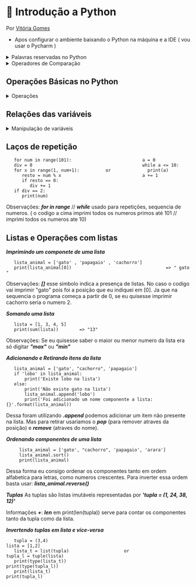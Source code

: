 # :snake: Introdução a Python
Por [Vitória Gomes](https://github.com/vitoriacgomes)

* Apos configurar o ambiente baixando o Python na máquina e a IDE ( vou usar o Pycharm )

<details>
  <summary>Palavras reservadas no Python</summary>
      São elas: and, as, assert, break, class, continue, def (criar uma função), del, elif, else, except, exec, finally, for, from, global, if, import, in, is, lambda, not, or, pass, print, raise, return, try, while, with e yield, upper (transforma todas as letras em maisculas), lower (transforma todas as letras em minusculas), split (quebra strinf em substrings), range (sequencias imutaveis, loops. range(3) (0,1,3)), 
  
 Dicionario: Int (numeros inteiros variaveis)  e Float (numeros reais)
</details>

<details>
  <summary>Operadores de Comparação</summary>
  < (menor que), <= (menor ou igual), > (maior que), >= (maior ou igual), == (igual), != (não igual)
  </details>


## Operações Básicas no Python
<details>
  <summary>Operações</summary>

       a = 10                                             
       b = 5                                                   
       soma = a + b                                          
       subtracao = a - b                                     
       multiplicacao = a * b                                 
       divisao = a / b                                       
       resto = a % b
       print (soma)                   =>     15                           
       print (subtracao)              =>     5
       print (multiplicacao)          =>     50
       print (divisao)                =>     2.0
       print (resto)                  =>     0
       
Informações: No python não é preciso apresentar as variaveis. ( print = imprimir // escrever )

#### Nomeando os resultados
       
       print ('Soma: {s}. \nSubtração: {sub}. \nMultiplicação: {m}. \nDivisão: {d}. \nResto: {r}'
       .format(s=soma, sub=subtracao, m=multiplicacao, d=divisao, r=resto))
       
       Execução:
       Soma: 15. 
       Subtração: 5. 
       Multiplicação: 50. 
       Divisão: 2.0. 
       Resto: 0
       
Informações : ***str*** = concatena o texto, ajuda o programa a indetificar o que é texto e o que é variável (È melhor usar o ***format***). ***/n*** = enter / {s} para s=soma ( ajuda a relacionar o resultador ao nome certo)

#### Interação com o usuário para operações simples

       a = int(input('Adicione o valor de A: '))
       b = int(input('Adicione o valor de B: '))
       soma = a + b
       resultado =  ('Soma: {s}'
                      .format(s=soma, sub=subtracao, m=multiplicacao, d=divisao, r=resto))
       print (resultado)
 </details>
  
## Relações das variáveis 
<details>
  <summary>Manipulação de variáveis</summary>

       a = int (input('Primeiro valor:'))
       b = int (input('Segundo valor:'))
       c = int (input('Terceiro valor:'))
                                              
       if a > b and a > c:
           print ( 'O maior número é {}'.format(a))
       elif b > a and b > c:
           print('O maior númeuro é: {}'.format(b))
       else:
           print('O maior número é: {}'.format(c))
       print('Final do programa!')
       
Observações: ***if*** usado para o se, ***else*** usado para o se não e ***elif*** é a soma de if e else. // "=" (receber) e "==" (variavel resultado) // ***or*** usado como ou.
***not*** = negação a afrimação. 

 </details>

## Laços de repetição

       for num in range(101):                           a = 0
       div = 0                                          while a <= 10:
       for x in range(1, num+1):          or              print(a)
          resto = num % x                               a += 1
          if resto == 0:
             div += 1
       if div == 2:
          print(num)

Observações: ***for in range*** // ***while*** usado para repetições, sequencia de numeros. ( o codigo a cima imprimi todos os numeros primos até 101 // imprimi todos os numeros ate 10)
  
## Listas e Operações com listas
***Imprimindo um componete de uma lista***

       lista_animal = ['gato' , 'papagaio' , 'cachorro']
       print(lista_animal[0])                                    => " gato "
       
Observações: ***[]*** esse simbolo indica a presença de listas. No caso o codigo vai imprimir "gato" pois foi a posição que eu indiquei em [0]. Ja que na sequencia o programa começa a partir de 0, se eu quisesse imprimir cachorro seria o numero 2.

***Somando uma lista***

       lista = [1, 3, 4, 5]
       print(sum(lista))        => "13"

Observações: Se eu quisesse saber o maior ou menor numero da lista era só digitar ***"max"*** ou ***"min"***

***Adicionando e Retirando itens da lista***

       lista_animal = ['gato', "cachorro", 'papagaio']
       if 'lobo' in lista_animal:
           print('Existe lobo na lista')
       else:
           print('Não existe gato na lista')
           lista_animal.append('lobo')
           print('Foi adicionado um nome componente a lista: {}'.format(lista_animal))
Dessa foram utilizando ***.append*** podemos adicionar um item não presente na lista. Mas para retirar usariamos o ***pop*** (para remover atraves da posição) e ***remove*** (atraves do nome).

***Ordenando componentes de uma lista***

         lista_animal = ['gato', "cachorro", 'papagaio', 'arara']
         lista_animal.sort()
         print(lista_animal)
Dessa forma eu consigo ordenar os componentes tanto em ordem alfabetica para letras, como numeros crescentes. Para inverter essa ordem basta usar: ***lista_animal.reverse()***

***Tuplas***
As tuplas são listas imutáveis representadas por ***'tupla = (1, 24, 38, 12)'***

Informações ***+***: ***len*** em print(len(tupla)) serve para contar os componentes tanto da tupla como da lista.

***Invertendo tuplas em lista e vice-versa***

       tupla = (3,4)                                                     lista = [1,2]  
       lista_t = list(tupla)                     or                      tupla_l = tuple(lista)
       print(type(lista_t))                                              print(type(tupla_l))
       print(lista_t)                                                    print(tupla_l)
                     
                    







